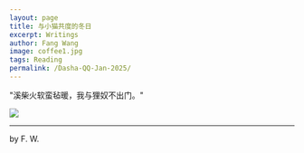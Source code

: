 ```yaml
---
layout: page
title: 与小猫共度的冬日
excerpt: Writings
author: Fang Wang
image: coffee1.jpg
tags: Reading
permalink: /Dasha-QQ-Jan-2025/
---
```


"溪柴火软蛮毡暖，我与狸奴不出门。"

![]({{site.baseurl}}/img/cat1.jpg)     

****

 by F. W. 
